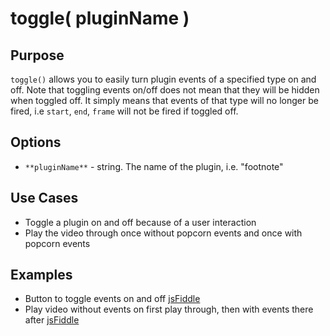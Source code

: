 # toggle( pluginName ) #

## Purpose ##

`toggle()` allows you to easily turn plugin events of a specified type on and off. Note that toggling events on/off does not mean that they will be hidden when toggled off. It simply means that events of that type will no longer be fired, i.e `start`, `end`, `frame` will not be fired if toggled off.

## Options ##

* `**pluginName**` - string. The name of the plugin, i.e. "footnote"

## Use Cases ##

* Toggle a plugin on and off because of a user interaction
* Play the video through once without popcorn events and once with popcorn events

## Examples ##

* Button to toggle events on and off [jsFiddle](http://jsfiddle.net/popcornjs/RbVKJ/1/)
* Play video without events on first play through, then with events there after [jsFiddle](http://jsfiddle.net/popcornjs/McBEv/)
